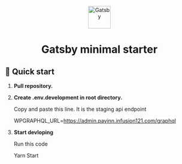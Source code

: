 <p align="center">
  <a href="https://www.gatsbyjs.com/?utm_source=starter&utm_medium=readme&utm_campaign=minimal-starter">
    <img alt="Gatsby" src="https://www.gatsbyjs.com/Gatsby-Monogram.svg" width="60" />
  </a>
</p>
<h1 align="center">
  Gatsby minimal starter
</h1>

## 🚀 Quick start

1.  **Pull repository.**

2.  **Create .env.development in root directory.**

    Copy and paste this line. It is the staging api endpoint

    WPGRAPHQL_URL=https://admin.payinn.infusion121.com/graphql
3.  **Start devloping**

    Run this code

    Yarn Start

